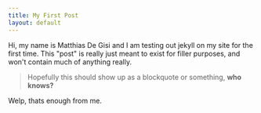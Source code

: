 ```yaml
---
title: My First Post
layout: default
---
```


Hi, my name is Matthias De Gisi and I am testing out jekyll on my site for the first time. This "post" is really just meant to exist for filler purposes, and won't contain much of anything really.
>Hopefully this should show up as a blockquote or something, **who knows?**

Welp, thats enough from me.